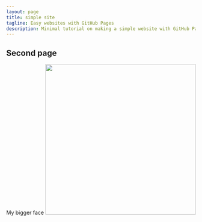 ```yaml
---
layout: page
title: simple site
tagline: Easy websites with GitHub Pages
description: Minimal tutorial on making a simple website with GitHub Pages
---
```


## Second page

My bigger face
<img src="Assets/icon.png" width="400">